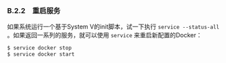 ### B.2.2　重启服务

如果系统运行一个基于System V的init脚本，试一下执行 `service --status-all` 。如果返回一系列的服务，就可以使用 `service` 来重启新配置的Docker：

```c
$ service docker stop
$ service docker start
```



